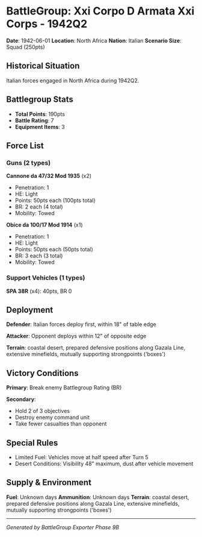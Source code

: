 # BattleGroup: Xxi Corpo D Armata Xxi Corps - 1942Q2

**Date**: 1942-06-01
**Location**: North Africa
**Nation**: Italian
**Scenario Size**: Squad (250pts)

## Historical Situation

Italian forces engaged in North Africa during 1942Q2.

## Battlegroup Stats

- **Total Points**: 190pts
- **Battle Rating**: 7
- **Equipment Items**: 3

## Force List

### Guns (2 types)

**Cannone da 47/32 Mod 1935** (x2)
- Penetration: 1
- HE: Light
- Points: 50pts each (100pts total)
- BR: 2 each (4 total)
- Mobility: Towed

**Obice da 100/17 Mod 1914** (x1)
- Penetration: 1
- HE: Light
- Points: 50pts each (50pts total)
- BR: 3 each (3 total)
- Mobility: Towed

### Support Vehicles (1 types)

**SPA 38R** (x4): 40pts, BR 0

## Deployment

**Defender**: Italian forces deploy first, within 18" of table edge

**Attacker**: Opponent deploys within 12" of opposite edge

**Terrain**: coastal desert, prepared defensive positions along Gazala Line, extensive minefields, mutually supporting strongpoints ('boxes')

## Victory Conditions

**Primary**: Break enemy Battlegroup Rating (BR)

**Secondary**:
- Hold 2 of 3 objectives
- Destroy enemy command unit
- Take fewer casualties than opponent

## Special Rules

- Limited Fuel: Vehicles move at half speed after Turn 5
- Desert Conditions: Visibility 48" maximum, dust after vehicle movement

## Supply & Environment

**Fuel**: Unknown days
**Ammunition**: Unknown days
**Terrain**: coastal desert, prepared defensive positions along Gazala Line, extensive minefields, mutually supporting strongpoints ('boxes')

---

*Generated by BattleGroup Exporter Phase 9B*
